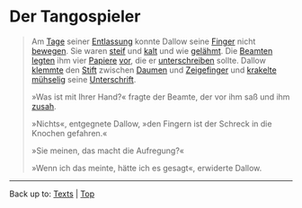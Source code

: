 # Der Tangospieler

> Am [Tage](../../nouns/t/ta/Tag.md) seiner [Entlassung](../../nouns/e/en/Entlassung.md) konnte Dallow seine [Finger](../../nouns/f/fi/Finger.md) nicht [bewegen](../../verbs/b/be/bewegen.md). Sie waren [steif](../../adjectives/s/st/steif.md) und [kalt](../../adjectives/k/ka/kalt.md) und wie [gelähmt](../../adjectives/g/ge/gelaehmt). Die [Beamten](../../nouns/b/be/Beamter.md) [legten](../../verbs/v/vo/vorlegen.md) ihm vier [Papiere](../../nouns/p/pa/Papier.md) [vor](../../verbs/v/vo/vorlegen.md), die er [unterschreiben](../../verbs/u/un/unterschreiben.md) sollte. Dallow [klemmte](../../verbs/k/kl/klemmen.md) den [Stift](../../nouns/s/st/Stift.md) zwischen [Daumen](../../nouns/d/da/Daumen.md) und [Zeigefinger](../../nouns/z/ze/Zeigefinger.md) und [krakelte](../../verbs/k/kr/krakeln.md) [mühselig](../../adjectives/m/mue/muehselig.md) seine [Unterschrift](../../nouns/u/un/Unterschrift.md).
>
> »Was ist mit Ihrer Hand?« fragte der Beamte, der vor ihm saß und ihm [zusah](../../verbs/z/zu/zusehen.md).
>
> »Nichts«, entgegnete Dallow, »den Fingern ist der Schreck in die Knochen gefahren.«
>
> »Sie meinen, das macht die Aufregung?«
>
> »Wenn ich das meinte, hätte ich es gesagt«, erwiderte Dallow.
>
> 

----

Back up to: [Texts](../index.md) | [Top](../../index.md)
